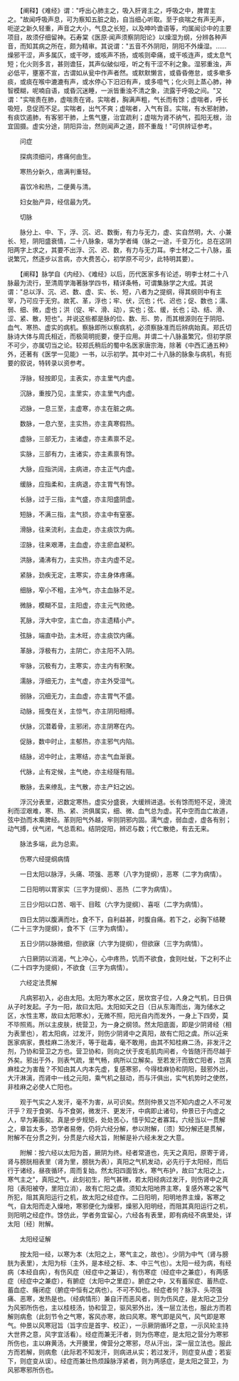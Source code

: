 <!-- { "loadSidebar": true } -->
　　【阐释】《难经》谓："呼出心肺主之，吸入肝肾主之，呼吸之中，脾胃主之。"故闻呼吸声息，可为察知五脏之助，自当细心听取。至于痰喘之有声无声，呃逆之新久轻重，声音之大小，气息之长短，以及呻吟谵语等，均属闻诊中的主要项目，故须仔细留神。石寿棠《医原·闻声须察阴阳论》以燥湿为纲，分辨各种声音，而知其病之所在，颇为精审。其说谓："五音不外阴阳，阴阳不外燥湿。……燥邪干涩，声多属仄，或干哕，或咳声不扬，或咳则牵痛，或干咳连声，或太息气短；化火则多言，甚则谵狂，其声似破似哑，听之有干涩不利之象。湿邪重浊，声必低平，壅塞不宣，古谓如从瓮中作声者然。或默默懒言，或昏昏倦怠，或多嗽多痰，或痰在喉中漉漉有声，或水停心下汨汨有声，或多噫气；化火则上蒸心肺，神智模糊，呢喃自语，或昏沉迷睡，一派皆重浊不清之象，流露于呼吸之间。"又谓："实喘责在肺，虚喘责在肾。实喘者，胸满声粗，气长而有馀；虚喘者，呼长吸短，息促而不足。实喘者，出气不爽；虚喘者，入气有音。实喘，有水邪射肺，有痰饮遏肺，有客邪干肺，上焦气壅，治宜疏利；虚喘为肾不纳气，孤阳无根，治宜固摄。虚实分途，阴阳异治，然则闻声之道，顾不重哉！"可供辨证参考。

　　问症

　　探病须细问，疼痛何由生。

　　寒热分新久，痞满判重轻。

　　喜饮冷和热，二便黄与清。

　　妇女胎产异，经信最为凭。

　　切脉

　　脉分上、中、下，浮、沉、迟、数衡，有力与无力，虚、实自然明，大、小兼长、短，阴阳盛衰情，二十八脉象，堪为学者绳（脉之一途，千变万化，总在这阴阳两字上求之，其要不出浮、沉、迟、数，有力与无力耳。李士材之二十八脉，虽说繁冗，然逐步以言病，亦大费苦心，初学原不可少，此特明其要）。

　　【阐释】脉学自《内经》、《难经》以后，历代医家多有论述，明李士材二十八脉最为流行，至清周学海著脉学四书，精详条畅，可谓集脉学之大成。其说谓："总以浮、沉、迟、数、虚、实、长、短，八者为之提纲，得其纲则中有主宰，乃可应于无穷。故芤、革，浮也；牢、伏，沉也；代、迟也；促、数也；濡、弱、细、微，虚也；洪（促、牢、滑、动），实也；弦、缓，长也；动、结、滑、涩、紧、散，短也"。并说这些都是脉的位、数、形、势，而其根源则在于阴阳、血气、寒热、虚实的病机。察脉即所以察病机，必须察脉准而后辨病始真。郑氏切脉诗大体与周氏相近，而极简明扼要，便于应用。并谓二十八脉虽繁冗，但初学原不可少，亦属切当之论。较郑氏稍后的蜀中名医家唐宗海，除著《中西汇通五种》外，还著有《医学一见能》一书，以示初学。其中对二十八脉的脉象与病机，有扼要的叙说，特转录以资参考。

　　浮脉，轻按即见，主表实，亦主里气内虚。

　　沉脉，重按乃见，主里实，亦主里气内虚。

　　迟脉，一息三至，主虚寒，亦主在脏之病。

　　数脉，一息六至，主实热，亦主真寒假热。

　　虚脉，三部无力，主诸虚，亦主素禀不足。

　　实脉，三部有力，主诸实，亦主素禀有馀。

　　大脉，应指洪阔，主病进，亦主正气内虚。

　　缓脉，应指柔和，主病退，亦主胃气有馀。

　　长脉，过于三指，主气盛，亦主阳盛阴虚。

　　短脉，不满三指，主气损，亦主中有窒塞。

　　滑脉，往来流利，主血走，亦主痰饮为病。

　　涩脉，往来艰滞，主血虚，亦主瘀血凝积。

　　洪脉，涌沸有力，主实热，亦主内虚不足。

　　紧脉，劲疾无定，主寒实，亦主身体疼痛。

　　细脉，窄小不粗，主冷气，亦主血脉不足。

　　微脉，模糊不显，主阳虚，亦主元气败绝。

　　芤脉，浮大中空，主亡血，亦主遗精小产。

　　弦脉，端直中劲，主木旺，亦主痰饮内痛。

　　革脉，浮极有力，主阴亡，亦主阳不入阴。

　　牢脉，沉极有力，主寒实，亦主内有积聚。

　　濡脉，浮细无力，主气虚，亦主外受湿气。

　　弱脉，沉细无力，主血虚，亦主胃气不盛。

　　动脉，摇曳在关，主惊气，亦主阴阳相搏。

　　伏脉，沉潜着骨，主邪闭，亦主阴寒在内。

　　促脉，数中时止，主郁热，亦主邪气内陷。

　　结脉，迟中时止，主寒结，亦主气血渐衰。

　　代脉，止有定候，主气绝，亦主经隧有阻。

　　散脉，去来缭乱，主气散，亦主产妇之凶。

　　浮沉分表里，迟数定寒热，虚实分盛衰，大缓辨进退。长有馀而短不足，滑流利而涩艰难，寒、热、紧、洪俱属实，细、微、血气总为虚。芤中空而血亡故道，弦中劲而木乘脾经。革则阳气外越，牢则阴邪内固。濡气虚，弱血虚，虚各有别；动气搏，伏气闭，气总乖和。结阴促阳，辨迟与数；代亡散绝，有去无来。

　　脉法多端，此为总索。

　　伤寒六经提纲病情

　　一日太阳以脉浮，头痛、项强、恶寒（八字为提纲），恶寒（二字为病情）。

　　二日阳明以胃家实（三字为提纲）、恶热（二字为病情）。

　　三日少阳以口苦、咽干、目眩（六字为提纲）、喜呕（二字为病情）。

　　四日太阴以腹满而吐，食不下，自利益甚，时腹自痛。若下之，必胸下结鞕（二十三字为提纲），食不下（三字为病情）。

　　五日少阴以脉微细，但欲寐（六字为提纲），但欲寐（三字为病情）。

　　六日厥阴以消渴，气上冲心，心中疼热，饥而不欲食，食则吐蚘，下之利不止（二十四字为提纲），不欲食（三字为病情）。

　　六经定法贯解

　　凡病邪初入，必由太阳。太阳为寒水之区，居坎宫子位，人身之气机，日日俱从子时发起。子为一阳，故曰太阳。太阳如天之日（日从东海而出，海为储水之区，水性主寒，故曰太阳寒水），无微不照，阳光自内而发外，一身上下四旁，莫不毕照焉。所以主皮肤，统营卫，为一身之纲领。然太阳底面，即是少阴肾经（相为表里也），若太阳病，过发汗，则伤少阴肾中之真阳，故有亡阳之虞。所以近来医家病家，畏桂麻二汤发汗，等于砒毒，毫不敢用，由其不知桂麻二汤，非发汗之剂，乃协和营卫之方也。营卫协和，则向之伏于皮毛肌肉间者，今皆随汗而尽越于外矣。邪出于外，则表气疏，里气畅，病所以立解矣。至若发汗而致亡阳者，岂真麻桂之为害哉？不知由其人内本先虚，复感寒邪，今得桂麻协和阴阳，鼓邪外出，大汗淋漓，而肾中一线之元阳，乘气机之鼓动，而与汗俱出，实气机势时之使然，非桂麻之必使人亡阳也。

　　观于气实之人发汗，毫不为害，从可识矣。然则仲景又岂不知内虚之人不可发汗乎？观于食粥、与不食粥，微发汗、更发汗，中病即止诸句，仲景已于内虚之人，早为筹画矣。真是步步规矩，处处苦心，惜乎知之者寡耳。六经当以一贯解之，章旨太多，恐学者易倦，仍将六经分解，参以附解，〔须〕知分解还是贯解，附解不在分贯之列，分贯是六经大旨，附解是补六经未发之大意。

　　附解：按六经以太阳为首，厥阴为终。经者常道也，先天之真阳，原寄于肾，肾与膀胱相表里（肾为里，膀胱为表），真阳之气机发动，必先行于太阳经，而后行于诸经，昼夜循环，周而复始。然太阳四面皆水，寒气布护，故曰"太阳之上，寒气主之"，真阳之气，此刻初生，阳气甚微，若太阳经病过发汗，则伤肾中之真阳（表阳被夺，里阳立消），故有亡阳之虞。须知太阳地界主寒，复感外寒之客气所犯，阻其真阳运行之机，故太阳之经症作。二日阳明，阳明地界主燥，客寒之气，自太阳而走入燥地，寒邪便化为燥邪，燥邪入阳明经，而阻其真阳运行之机，则阳明之经症作。馀仿此，学者务宜留心，六经各有表里，即有病经不病里处，详太阳〔经〕附解。

　　太阳经证解

　　按太阳一经，以寒为本（太阳之上，寒气主之，故也）。少阴为中气（肾与膀胱为表里），太阳为标（主外，是本经之标、本、中三气也）。太阳一经为病，有经病（本经自病），有伤风症（经症中之兼证），有伤寒症（经症中之兼症），有两感症（经症中之兼症），有腑症（太阳中之里症）。腑症之中，又有蓄尿症、蓄热症、蓄血症、癃闭症（腑症中恒有之病也）。不可不知也。经症者何？脉浮、头项强痛、恶寒，发热是也。（经病情形）兼自汗而恶风者，则为伤风症，是太阳之卫分为风邪所伤也，主以桂枝汤，协和营卫，驱风邪外出，浅一层立法也，服此方而若解则病愈（此刻节令之气寒，客风亦寒，故曰风寒。寒气即是风气，风气即是寒气。仲景以风寒冠旨（旨字应是首字、校正），一示厥阴循环之意，一示风轮主持大世界之意，风字宜活看）。经症而兼无汗者，则为伤寒症，是太阳之营分为寒邪所伤也，主以麻黄汤，大开腠里，俾营分之寒邪，尽从汗出，深一层立法也。服此方而若解，则病愈（此际若不知发汗，则病进从实；若过发汗，则症变从虚；若妄下，则症变从误）。经症而兼壮热烦躁脉浮紧者，则为两感症，是太阳之营卫，为风邪寒邪所伤也。

